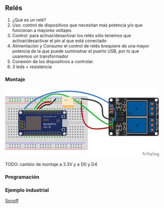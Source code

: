 ## Relés

1. ¿Qué es un relé?
1. Uso:  control de dispositivos que necesitan más potencia y/o que funcionan a mayores voltajes
1. Control: para activar/desactivar los relés sólo tenemos que activar/desactivar el pin al que está conectado
1. Alimentación y Consumo el control de relés brequiere de una mayor potencia de la que puede suministrar el puerto USB, por lo que usaremos un transformador
1. Conexión de los dispositivos a controlar.
  1. 3 leds + resistencia

### Montaje

![Relés](./images/Reles_bb.png)

TODO: cambio de montaje a 3.3V y a D0 y D4

### Programación

### Ejemplo industrial
[Sonoff](
https://programarfacil.com/esp8266/domotica-sonoff-wifi-espurna/)
